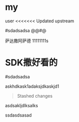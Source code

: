 # my
user
<<<<<<< Updated upstream

#sdadsadsa
@@#@

萨达撒阿萨德
11111111s

SDK撒好看的
=======
#sdadsadsa

askhdkask1adaksjdkaskjd1

> Stashed changes

asdsakljdlksalks

ssdasdsasad
